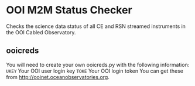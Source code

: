 # OOI M2M Status Checker
Checks the science data status of all CE and RSN streamed instruments in the OOI Cabled Observatory.

## ooicreds
You will need to create your own ooicreds.py with the following information:
<code>UKEY</code> Your OOI user login key
<code>TOKE</code> Your OOI login token
You can get these from http://ooinet.oceanobservatories.org.
